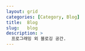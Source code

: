```yaml
---
layout: grid
categories: [Category, Blog]
title:  Blog
slug:   blog
description: >
  프로그래밍 외 블로깅 공간.
---
```

